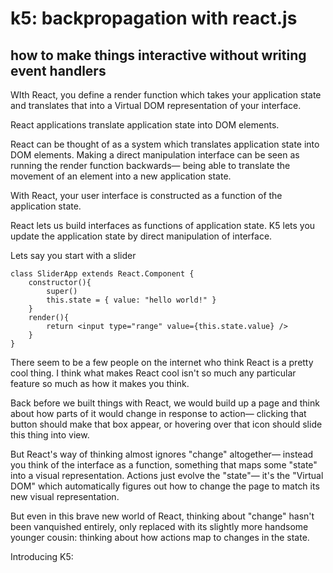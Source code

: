 # k5: backpropagation with react.js
## how to make things interactive without writing event handlers

WIth React, you define a render function which takes your application state and translates that into a Virtual DOM representation of your interface.

React applications translate application state into DOM elements. 


React can be thought of as a system which translates application state into DOM elements. Making a direct manipulation interface can be seen as running the render function backwards— being able to translate the movement of an element into a new application state. 









With React, your user interface is constructed as a function of the application state. 













React lets us build interfaces as functions of application state.
K5 lets you update the application state by direct manipulation of interface.















Lets say you start with a slider

	class SliderApp extends React.Component {
		constructor(){
			super()
			this.state = { value: "hello world!" }
		}
		render(){
			return <input type="range" value={this.state.value} />
		}
	}













There seem to be a few people on the internet who think React is a pretty cool thing. I think what makes React cool isn't so much any particular feature so much as how it makes you think. 

Back before we built things with React, we would build up a page and think about how parts of it would change in response to action— clicking that button should make that box appear, or hovering over that icon should slide this thing into view. 

But React's way of thinking almost ignores "change" altogether— instead you think of the interface as a function, something that maps some "state" into a visual representation. Actions just evolve the "state"— it's the "Virtual DOM" which automatically figures out how to change the page to match its new visual representation. 

But even in this brave new world of React, thinking about "change" hasn't been vanquished entirely, only replaced with its slightly more handsome younger cousin: thinking about how actions map to changes in the state.





Introducing K5: 












































